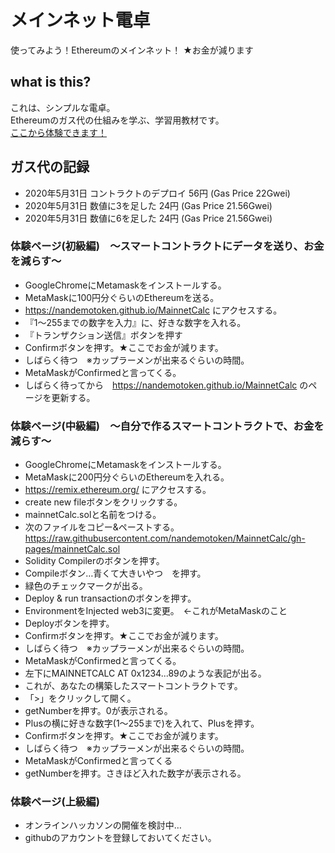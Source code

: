 # メインネット電卓
使ってみよう！Ethereumのメインネット！ ★お金が減ります  

## what is this?
これは、シンプルな電卓。  
Ethereumのガス代の仕組みを学ぶ、学習用教材です。  
<a href="https://nandemotoken.github.io/MainnetCalc">ここから体験できます！</a>	

## ガス代の記録
- 2020年5月31日 コントラクトのデプロイ 56円 (Gas Price 22Gwei)
- 2020年5月31日 数値に3を足した 24円 (Gas Price 21.56Gwei)
- 2020年5月31日 数値に6を足した 24円 (Gas Price 21.56Gwei)

### 体験ページ(初級編)　～スマートコントラクトにデータを送り、お金を減らす～
- GoogleChromeにMetamaskをインストールする。
- MetaMaskに100円分ぐらいのEthereumを送る。
- https://nandemotoken.github.io/MainnetCalc にアクセスする。
- 『1～255までの数字を入力』に、好きな数字を入れる。
- 『トランザクション送信』ボタンを押す
- Confirmボタンを押す。★ここでお金が減ります。
- しばらく待つ　※カップラーメンが出来るぐらいの時間。
- MetaMaskがConfirmedと言ってくる。
- しばらく待ってから　https://nandemotoken.github.io/MainnetCalc のページを更新する。

### 体験ページ(中級編)　～自分で作るスマートコントラクトで、お金を減らす～
- GoogleChromeにMetamaskをインストールする。
- MetaMaskに200円分ぐらいのEthereumを入れる。
- https://remix.ethereum.org/ にアクセスする。
- create new fileボタンをクリックする。
- mainnetCalc.solと名前をつける。
- 次のファイルをコピー&ペーストする。https://raw.githubusercontent.com/nandemotoken/MainnetCalc/gh-pages/mainnetCalc.sol
- Solidity Compilerのボタンを押す。
- Compileボタン…青くて大きいやつ　を押す。
- 緑色のチェックマークが出る。
- Deploy & run transactionのボタンを押す。
- EnvironmentをInjected web3に変更。　←これがMetaMaskのこと
- Deployボタンを押す。
- Confirmボタンを押す。★ここでお金が減ります。
- しばらく待つ　※カップラーメンが出来るぐらいの時間。
- MetaMaskがConfirmedと言ってくる。
- 左下にMAINNETCALC AT 0x1234...89のような表記が出る。
- これが、あなたの構築したスマートコントラクトです。
- 「>」をクリックして開く。
- getNumberを押す。0が表示される。
- Plusの横に好きな数字(1～255まで)を入れて、Plusを押す。
- Confirmボタンを押す。★ここでお金が減ります。
- しばらく待つ　※カップラーメンが出来るぐらいの時間。
- MetaMaskがConfirmedと言ってくる
- getNumberを押す。さきほど入れた数字が表示される。

### 体験ページ(上級編)
- オンラインハッカソンの開催を検討中…
- githubのアカウントを登録しておいてください。





